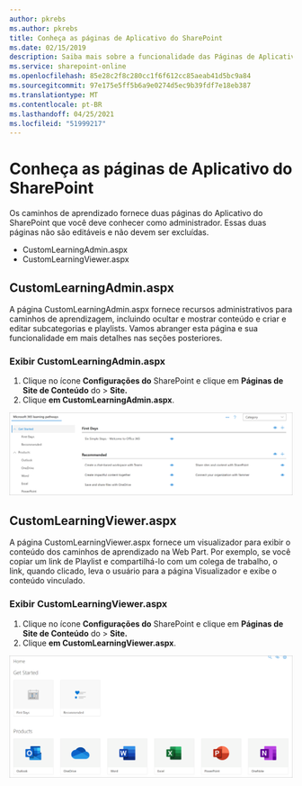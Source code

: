 ```yaml
---
author: pkrebs
ms.author: pkrebs
title: Conheça as páginas de Aplicativo do SharePoint
ms.date: 02/15/2019
description: Saiba mais sobre a funcionalidade das Páginas de Aplicativos do SharePoint nos caminhos de aprendizado do Microsoft 365
ms.service: sharepoint-online
ms.openlocfilehash: 85e28c2f8c280cc1f6f612cc85aeab41d5bc9a84
ms.sourcegitcommit: 97e175e5ff5b6a9e0274d5ec9b39fdf7e18eb387
ms.translationtype: MT
ms.contentlocale: pt-BR
ms.lasthandoff: 04/25/2021
ms.locfileid: "51999217"
---
```

# <a name="get-to-know-the-sharepoint-application-pages"></a>Conheça as páginas de Aplicativo do SharePoint

Os caminhos de aprendizado fornece duas páginas do Aplicativo do SharePoint que você deve conhecer como administrador. Essas duas páginas não são editáveis e não devem ser excluídas. 

- CustomLearningAdmin.aspx
- CustomLearningViewer.aspx

## <a name="customlearningadminaspx"></a>CustomLearningAdmin.aspx

A página CustomLearningAdmin.aspx fornece recursos administrativos para caminhos de aprendizagem, incluindo ocultar e mostrar conteúdo e criar e editar subcategorias e playlists. Vamos abranger esta página e sua funcionalidade em mais detalhes nas seções posteriores.

### <a name="view-customlearningadminaspx"></a>Exibir CustomLearningAdmin.aspx

1. Clique no ícone **Configurações do** SharePoint e clique em **Páginas de Site de Conteúdo** do  >  **Site.** 
2. Clique **em CustomLearningAdmin.aspx**. 

![cg-adminapppage.png](media/cg-adminapppage.png)

## <a name="customlearningvieweraspx"></a>CustomLearningViewer.aspx
A página CustomLearningViewer.aspx fornece um visualizador para exibir o conteúdo dos caminhos de aprendizado na Web Part. Por exemplo, se você copiar um link de Playlist e compartilhá-lo com um colega de trabalho, o link, quando clicado, leva o usuário para a página Visualizador e exibe o conteúdo vinculado. 

### <a name="view-customlearningvieweraspx"></a>Exibir CustomLearningViewer.aspx

1. Clique no ícone **Configurações do** SharePoint e clique em **Páginas de Site de Conteúdo** do  >  **Site.** 
2. Clique **em CustomLearningViewer.aspx**. 

![cg-viewerapppage.png](media/cg-viewerapppage.png)

